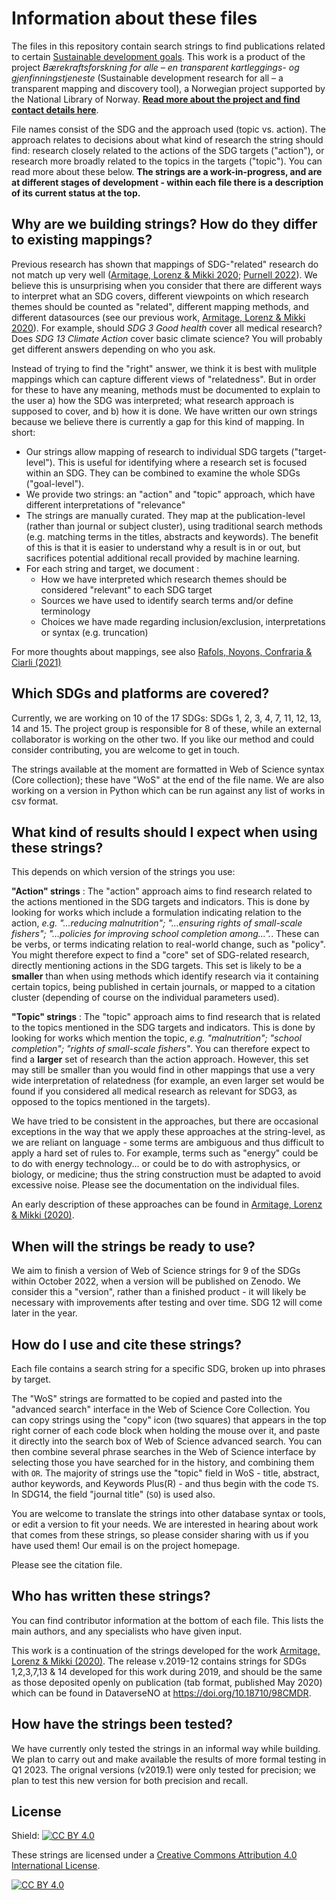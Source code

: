 # Information about these files

The files in this repository contain search strings to find publications related to certain [Sustainable development goals](https://sdgs.un.org/goals). This work is a product of the project *Bærekraftsforskning for alle – en transparent kartleggings- og gjenfinningstjeneste* (Sustainable development research for all – a transparent mapping and discovery tool), a Norwegian project supported by the National Library of Norway. **[Read more about the project and find contact details here](https://www.uib.no/en/ub/148804/sustainable-development-research-all-%E2%80%93-transparent-mapping-and-discovery-tool)**.

File names consist of the SDG and the approach used (topic vs. action). The approach relates to decisions about what kind of research the string should find: research closely related to the actions of the SDG targets ("action"), or research more broadly related to the topics in the targets ("topic"). You can read more about these below. **The strings are a work-in-progress, and are at different stages of development - within each file there is a description of its current status at the top.** 

## Why are we building strings? How do they differ to existing mappings?

Previous research has shown that mappings of SDG-"related" research do not match up very well ([Armitage, Lorenz & Mikki 2020](https://doi.org/10.1162/qss_a_00071); [Purnell 2022](https://doi.org/10.1162/qss_a_00215)). We believe this is unsurprising when you consider that there are different ways to interpret what an SDG covers, different viewpoints on which research themes should be counted as "related", different mapping methods, and different datasources (see our previous work, [Armitage, Lorenz & Mikki 2020](https://doi.org/10.1162/qss_a_00071)). For example, should *SDG 3 Good health* cover all medical research? Does *SDG 13 Climate Action* cover basic climate science? You will probably get different answers depending on who you ask.

Instead of trying to find the "right" answer, we think it is best with mulitple mappings which can capture different views of "relatedness". But in order for these to have any meaning, methods must be documented to explain to the user a) how the SDG was interpreted; what research approach is supposed to cover, and b) how it is done. We have written our own strings because we believe there is currently a gap for this kind of mapping. In short:

- Our strings allow mapping of research to individual SDG targets ("target-level"). This is useful for identifying where a research set is focused within an SDG. They can be combined to examine the whole SDGs ("goal-level").
- We provide two strings: an "action" and "topic" approach, which have different interpretations of "relevance"
- The strings are manually curated. They map at the publication-level (rather than journal or subject cluster), using traditional search methods (e.g. matching terms in the titles, abstracts and keywords). The benefit of this is that it is easier to understand why a result is in or out, but sacrifices potential additional recall provided by machine learning.
- For each string and target, we document :
  - How we have interpreted which research themes should be considered "relevant" to each SDG target
  - Sources we have used to identify search terms and/or define terminology
  - Choices we have made regarding inclusion/exclusion, interpretations or syntax (e.g. truncation)

For more thoughts about mappings, see also [Rafols, Noyons, Confraria & Ciarli (2021)](https://doi.org/10.31235/osf.io/yfqbd)

## Which SDGs and platforms are covered? 

Currently, we are working on 10 of the 17 SDGs: SDGs 1, 2, 3, 4, 7, 11, 12, 13, 14 and 15. The project group is responsible for 8 of these, while an external collaborator is working on the other two. If you like our method and could consider contributing, you are welcome to get in touch.

The strings available at the moment are formatted in Web of Science syntax (Core collection); these have "WoS" at the end of the file name. We are also working on a version in Python which can be run against any list of works in csv format. 

## What kind of results should I expect when using these strings?

This depends on which version of the strings you use:

**"Action" strings** : The "action" approach aims to find research related to the actions mentioned in the SDG targets and indicators. 
This is done by looking for works which include a formulation indicating relation to the action, *e.g. "...reducing malnutrition"; "...ensuring rights of small-scale fishers"; "...policies for improving school completion among...".*. These can be verbs, or terms indicating relation to real-world change, such as "policy". 
You might therefore expect to find a "core" set of SDG-related research, directly mentioning actions in the SDG targets. This set is likely to be a **smaller** than when using methods which identify research via it containing certain topics, being published in certain journals, or mapped to a citation cluster (depending of course on the individual parameters used).  

**"Topic" strings** : The "topic" approach aims to find research that is related to the topics mentioned in the SDG targets and indicators. 
This is done by looking for works which mention the topic, *e.g. "malnutrition"; "school completion"; "rights of small-scale fishers"*.
You can therefore expect to find a **larger** set of research than the action approach. However, this set may still be smaller than you would find in other mappings that use a very wide interpretation of relatedness (for example, an even larger set would be found if you considered all medical research as relevant for SDG3, as opposed to the topics mentioned in the targets). 

We have tried to be consistent in the approaches, but there are occasional exceptions in the way that we apply these approaches at the string-level, as we are reliant on language - some terms are ambiguous and thus difficult to apply a hard set of rules to. For example, terms such as "energy" could be to do with energy technology... or could be to do with astrophysics, or biology, or medicine; thus the string construction must be adapted to avoid excessive noise. Please see the documentation on the individual files. 

An early description of these approaches can be found in [Armitage, Lorenz & Mikki (2020)](https://doi.org/10.1162/qss_a_00071). 

## When will the strings be ready to use?
We aim to finish a version of Web of Science strings for 9 of the SDGs within October 2022, when a version will be published on Zenodo. We consider this a "version", rather than a finished product - it will likely be necessary with improvements after testing and over time. SDG 12 will come later in the year. 

## How do I use and cite these strings? 

Each file contains a search string for a specific SDG, broken up into phrases by target. 

The "WoS" strings are formatted to be copied and pasted into the "advanced search" interface in the Web of Science Core Collection. You can copy strings using the "copy" icon (two squares) that appears in the top right corner of each code block when holding the mouse over it, and paste it directly into the search box of Web of Science advanced search. You can then combine several phrase searches in the Web of Science interface by selecting those you have searched for in the history, and combining them with `OR`. The majority of strings use the "topic" field in WoS - title, abstract, author keywords, and Keywords Plus(R) - and thus begin with the code `TS`. In SDG14, the field "journal title" (`SO`) is used also. 

You are welcome to translate the strings into other database syntax or tools, or edit a version to fit your needs. We are interested in hearing about work that comes from these strings, so please consider sharing with us if you have used them! Our email is on the project homepage.

Please see the citation file. 

## Who has written these strings?

You can find contributor information at the bottom of each file. This lists the main authors, and any specialists who have given input.

This work is a continuation of the strings developed for the work [Armitage, Lorenz & Mikki (2020)](https://doi.org/10.1162/qss_a_00071). The release v.2019-12 contains strings for SDGs 1,2,3,7,13 & 14 developed for this work during 2019, and should be the same as those deposited openly on publication (tab format, published May 2020) which can be found in DataverseNO at https://doi.org/10.18710/98CMDR.

## How have the strings been tested?

We have currently only tested the strings in an informal way while building. We plan to carry out and make available the results of more formal testing in Q1 2023. The orignal versions (v2019.1) were only tested for precision; we plan to test this new version for both precision and recall. 

## License

Shield: [![CC BY 4.0][cc-by-shield]][cc-by]

These strings are licensed under a
[Creative Commons Attribution 4.0 International License][cc-by].

[![CC BY 4.0][cc-by-image]][cc-by]

[cc-by]: http://creativecommons.org/licenses/by/4.0/
[cc-by-image]: https://i.creativecommons.org/l/by/4.0/88x31.png
[cc-by-shield]: https://img.shields.io/badge/License-CC%20BY%204.0-lightgrey.svg
